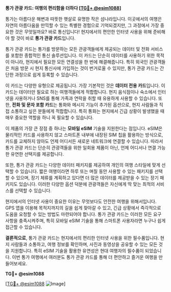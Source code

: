 **통가 관광 카드: 여행의 편리함을 더하다 [[TG💪+ @esim1088](https://t.me/s/esim1088)]**

통가는 아름다운 해변과 따뜻한 햇살로 유명한 작은 섬나라입니다. 이곳에서의 여행은 자연의 아름다움을 만끽할 수 있는 특별한 경험으로 기억되겠지만, 그 과정에서 가장 중요한 것은 무엇일까요? 바로 통신입니다! 현지에서의 편안한 인터넷 사용을 위해 준비해야 할 것이 바로 **통가 관광 카드**입니다.

통가 관광 카드는 통가를 방문하는 모든 관광객들에게 제공되는 데이터 및 전화 서비스를 포함한 종합적인 통신 솔루션입니다. 이 카드는 단순히 데이터를 사용하기 위한 목적이 아니라, 현지에서 필요한 모든 연결성을 한 번에 해결해줍니다. 특히 외국인 관광객들은 처음 방문 시 현지 통신사에 가입하는 것이 번거로울 수 있지만, 통가 관광 카드는 간단한 과정으로 쉽게 등록할 수 있습니다.

이 카드는 다양한 유형으로 제공됩니다. 가장 기본적인 것은 **데이터 전용 카드**입니다. 이 카드는 데이터만 필요로 하는 여행객들에게 적합합니다. 현지 음식점이나 숙소에서 인터넷을 사용하거나 SNS를 통해 가족과 연락을 취할 때 유용하게 사용할 수 있습니다. 또한, **전화 및 문자 포함 카드**는 통화와 메시지 기능이 추가된 옵션으로, 현지 사람들과 직접 소통하고 싶은 분들에게 적합합니다. 특히 통화는 현지에서 긴급 상황이 발생했을 때 매우 중요한 역할을 하니 꼭 필요할 수 있습니다.

이 제품의 가장 큰 장점 중 하나는 **모바일 eSIM** 기술을 지원한다는 점입니다. eSIM은 물리적인 카드를 사용하지 않고 스마트폰 내부에 내장된 SIM 칩을 활용하는 방식으로, 카드를 교체하지 않아도 언제 어디서든 새로운 네트워크에 연결할 수 있습니다. 따라서 통가 관광 카드는 단순히 관광객들을 위한 일회용 제품이 아닌, 언제 어디서나 연결 가능한 유연한 선택지를 제공합니다.

또한, 통가 관광 카드는 다양한 데이터 패키지를 제공하여 개인의 여행 스타일에 맞게 선택할 수 있습니다. 짧은 여행이라면 하루 또는 며칠 동안 사용할 수 있는 패키지를 선택할 수 있으며, 장기 체류를 계획하고 있다면 더 많은 데이터를 제공받을 수 있는 장기 패키지도 있습니다. 이러한 다양한 옵션 덕분에 관광객들은 자신에게 딱 맞는 최적의 서비스를 선택할 수 있습니다.

현지에서의 인터넷 사용이 중요한 이유는 무엇보다도 안전한 여행을 위해서입니다. GPS 앱을 이용해 목적지까지의 길을 쉽게 찾아갈 수 있고, 긴급 상황에서 즉각적으로 도움을 요청할 수 있는 방법도 마련되어야 합니다. 통가 관광 카드는 이러한 모든 요구 사항을 충족시켜주며, 특히 모바일 eSIM 기술을 통해 스마트폰 사용자라면 누구나 쉽게 접근할 수 있습니다.

**결론적으로**, 통가 관광 카드는 현지에서의 편리한 인터넷 사용을 위한 필수품입니다. 현지 사람들과 소통하고, 여행 정보를 확인하며, 사진과 동영상을 공유할 수 있는 모든 것을 지원합니다. 특히 eSIM 기술을 활용한 유연성은 현대 여행자의 필수품이 되었습니다. 이번 통가 여행에서 여러분도 통가 관광 카드를 통해 더 편안하고 즐거운 여행을 만들어보세요.

**TG💪+ @esim1088**

[[TG💪+ @esim1088](https://t.me/s/esim1088) ![Image](https://i.postimg.cc/Y0z9fWf4/image.png)]